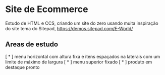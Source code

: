 # Site de Ecommerce
Estudo de HTML e CCS, criando um site do zero usando muita inspiração do site tema do Sitepad, https://demos.sitepad.com/E-World/
## Areas de estudo
[ * ] menu horizontal com altura fixa e itens espaçados na laterais com um limite de máximo de largura
[ * ] menu superior fixado
[ * ] produto em destaque pronto